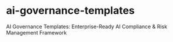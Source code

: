 # ai-governance-templates
AI Governance Templates: Enterprise-Ready AI Compliance &amp; Risk Management Framework
